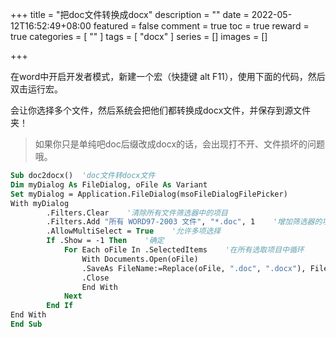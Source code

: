 +++
title = "把doc文件转换成docx"
description = ""
date = 2022-05-12T16:52:49+08:00
featured = false
comment = true
toc = true
reward = true
categories = [
  ""
]
tags = [
  "docx"
]
series = []
images = []

+++


在word中开启开发者模式，新建一个宏（快捷键 alt F11），使用下面的代码，然后双击运行宏。

会让你选择多个文件，然后系统会把他们都转换成docx文件，并保存到源文件夹！

> 如果你只是单纯吧doc后缀改成docx的话，会出现打不开、文件损坏的问题哦。

```vb
Sub doc2docx()  'doc文件转docx文件
Dim myDialog As FileDialog, oFile As Variant
Set myDialog = Application.FileDialog(msoFileDialogFilePicker)
With myDialog
        .Filters.Clear    '清除所有文件筛选器中的项目
        .Filters.Add "所有 WORD97-2003 文件", "*.doc", 1    '增加筛选器的项目为所有WORD97-2003文件
        .AllowMultiSelect = True    '允许多项选择
        If .Show = -1 Then    '确定
            For Each oFile In .SelectedItems    '在所有选取项目中循环
                With Documents.Open(oFile)
                .SaveAs FileName:=Replace(oFile, ".doc", ".docx"), FileFormat:=12
                .Close
                End With
            Next
        End If
End With
End Sub
```


